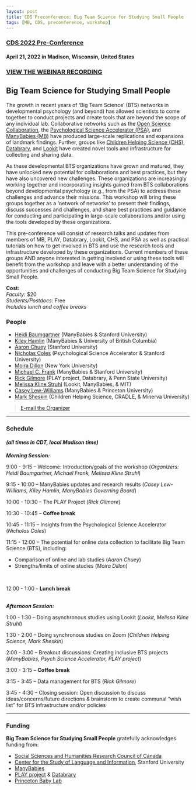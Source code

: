 ```yaml
---
layout: post
title: CDS Preconference: Big Team Science for Studying Small People
tags: [MB, CDS, preconference, workshop]
---
```


### [CDS 2022 Pre-Conference](https://cogdevsoc.org/pre-conference-workshops-2/) 
#### April 21, 2022 in Madison, Wisconsin, United States


### [VIEW THE WEBINAR RECORDING](https://stanford.zoom.us/rec/share/pQXzvhH5PbZwSLdObTd5JQiRWpU4JLy7oYVRRjIoTt219NKv45QW1NPwIe3TIcJT.u9zqXW9NCpBYsRP1)


## Big Team Science for Studying Small People

The growth in recent years of ‘Big Team Science’ (BTS) networks in developmental psychology (and beyond) has allowed scientists to come together to conduct projects and create tools that are beyond the scope of any individual lab. Collaborative networks such as the [Open Science Collaboration](https://osf.io/vmrgu/), the [Psychological Science Accelerator (PSA)](https://psysciacc.org), and [ManyBabies (MB)](https://manybabies.github.io) have produced large-scale replications and expansions of landmark findings. Further, groups like [Children Helping Science (CHS)](https://childrenhelpingscience.com), [Databrary](https://nyu.databrary.org), and [Lookit](https://lookit.mit.edu) have created novel tools and infrastructure for collecting and sharing data.
 
As these developmental BTS organizations have grown and matured, they have unlocked new potential for collaborations and best practices, but they have also uncovered new challenges. These organizations are increasingly working together and incorporating insights gained from BTS collaborations beyond developmental psychology (e.g., from the PSA) to address these challenges and advance their missions. This workshop will bring these groups together as a ‘network of networks’ to present their findings, discuss successes and challenges, and share best practices and guidance for conducting and participating in large-scale collaborations and/or using the tools developed by these organizations.
 
This pre-conference will consist of research talks and updates from members of MB, PLAY, Databrary, Lookit, CHS, and PSA as well as practical tutorials on how to get involved in BTS and use the research tools and infrastructure developed by these organizations. Current members of these groups AND anyone interested in getting involved or using these tools will benefit from the workshop and leave with a better understanding of the opportunities and challenges of conducting Big Team Science for Studying Small People.

<b>Cost:</b><br>
<i>Faculty:</i> $20<br>
<i>Students/Postdocs:</i> Free<br>
<i>Includes lunch and coffee breaks</i>
<br>

### People
* [Heidi Baumgartner](https://www-csli.stanford.edu/people/baumgartner-heidi) (ManyBabies & Stanford University)
* [Kiley Hamlin](https://psych.ubc.ca/profile/kiley-hamlin/) (ManyBabies & University of British Columbia)
* [Aaron Chuey](https://sll.stanford.edu/people.html) (Stanford University)
* [Nicholas Coles](https://hai.stanford.edu/people/nicholas-coles) (Psychological Science Accelerator & Stanford University)
* [Moira Dillon](https://as.nyu.edu/content/nyu-as/as/faculty/Moira-Dillon.html) (New York University)
* [Michael C. Frank](https://web.stanford.edu/~mcfrank/) (ManyBabies & Stanford University)
* [Rick Gilmore](https://www.rick-gilmore.com) (PLAY project, Databrary, & Penn State University)
* [Melissa Kline Struhl](http://www.melissaklinestruhl.com) (Lookit, ManyBabies, & MIT)
* [Casey Lew-Williams](https://psych.princeton.edu/person/casey-lew-williams) (ManyBabies & Princeton University)
* [Mark Sheskin](https://www.marksheskin.com) (Children Helping Science, CRADLE, & Minerva University)

> [E-mail the Organizer](mailto:heidib@stanford.edu)

***

### Schedule
#### *(all times in CDT, local Madison time)*
**<i>Morning Session:</i>**

9:00 - 9:15 – Welcome: Introduction/goals of the workshop (<i>Organizers: Heidi Baumgartner, Michael Frank, Melissa Kline Struhl</i>)

9:15 - 10:00 – ManyBabies updates and research results (<i>Casey Lew-Williams, Kiley Hamlin, ManyBabies Governing Board</i>)

10:00 - 10:30 – The PLAY Project (<i>Rick Gilmore</i>)

10:30 - 10:45 – **Coffee break**

10:45 - 11:15 – Insights from the Psychological Science Accelerator (<i>Nicholas Coles</i>)

11:15 - 12:00 – The potential for online data collection to facilitate Big Team Science (BTS), including:
* Comparison of online and lab studies (<i>Aaron Chuey</i>)
* Strengths/limits of online studies (<i>Moira Dillon</i>)
<br>

12:00 - 1:00 - **Lunch break**
<br>
<br>

**<i>Afternoon Session: </i>**

1:00 - 1:30 – Doing asynchronous studies using Lookit (<i>Lookit, Melissa Kline Struhl</i>)

1:30 - 2:00 – Doing synchronous studies on Zoom (<i>Children Helping Science, Mark Sheskin</i>)

2:00 - 3:00 – Breakout discussions: Creating inclusive BTS projects (<i>ManyBabies, Psych Science Accelerator, PLAY project</i>)

3:00 - 3:15 – **Coffee break**

3:15 - 3:45 – Data management for BTS (<i>Rick Gilmore</i>)

3:45 - 4:30 – Closing session: Open discussion to discuss ideas/concerns/future directions & brainstorm to create communal “wish list” for BTS infrastructure and/or policies


***

### Funding 
**Big Team Science for Studying Small People** gratefully acknowledges funding from:<br>

* [Social Sciences and Humanities Research Council of Canada](https://www.sshrc-crsh.gc.ca/)
* [Center for the Study of Language and Information](https://www-csli.stanford.edu/), Stanford University
* [ManyBabies](https://manybabies.github.io)
* [PLAY project](https://www.play-project.org) & [Databrary](https://nyu.databrary.org)
* [Princeton Baby Lab](https://babylab.princeton.edu)

